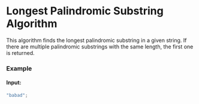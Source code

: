 # Longest Palindromic Substring Algorithm

This algorithm finds the longest palindromic substring in a given string. If there are multiple palindromic substrings with the same length, the first one is returned.

### Example

#### Input:

```js
"babad";
```
